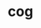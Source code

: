 ---
category: 3-letters
denotation: null
name: cog
reference_link: https://www.etymonline.com/word/cog
root_language: null
root_name: null
title: cog
type: free
word_sums:
- respelling: cog
  sum: 'Cog + '
---